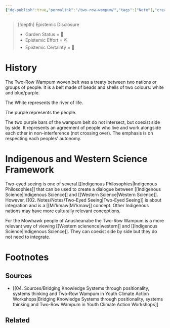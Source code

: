 ```yaml
---
{"dg-publish":true,"permalink":"/two-row-wampum/","tags":["Note"],"created":"2024-07-02T20:33:54.568-03:00","updated":"2024-07-02T20:41:29.004-03:00"}
---
```


>[!depth] Epistemic Disclosure
>- Garden Status =  🌱
>- Epistemic Effort =  ⛏️
>- Epistemic Certainty =  🥽

# History
The Two-Row Wampum woven belt was a treaty between two nations or groups of people. It is a belt made of beads and shells of two colours: white and blue/purple. 

The White represents the river of life. 

The purple represents the people. 

The two purple bars of the wampum belt do not intersect, but coexist side by side. It represents an agreement of people who live and work alongside each other in non-interference (not crossing over). The emphasis is on respecting each peoples' autonomy. 

# Indigenous and Western Science Framework
Two-eyed seeing is one of several [[Indigenous Philosophies\|Indigenous Philosophies]] that can be used to create a dialogue between [[Indigenous Science\|Indigenous Science]] and [[Western Science\|Western Science]]. However, [[02. Notes/Notes/Two-Eyed Seeing\|Two-Eyed Seeing]] is about integration and is a [[Mi'kmaw\|Mi'kmaw]] concept. Other Indigenous nations may have more culturally relevant conceptions. 

For the Mowhawk people of Anusheanabe the Two-Row Wampum is a more relevant way of viewing [[Western scienence\|western]] and [[Indigenous Science\|Indigenous Science]]. They can coexist side by side but they do not need to integrate. 



# Footnotes

## Sources
- [[04. Sources/Bridging Knowledge Systems through positionality, systems thinking and Two-Row Wampum in Youth Climate Action Workshops\|Bridging Knowledge Systems through positionality, systems thinking and Two-Row Wampum in Youth Climate Action Workshops]]

## Related